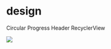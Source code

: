 # design

Circular Progress
Header RecyclerView

<img src=https://user-images.githubusercontent.com/44988459/50554478-678c8680-0cfe-11e9-83cb-dd027eacc909.gif />

